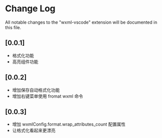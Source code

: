 # Change Log

All notable changes to the "wxml-vscode" extension will be documented in this file.

## [0.0.1]

- 格式化功能
- 高亮组件功能

## [0.0.2]

- 增加保存自动格式化功能
- 增加右键菜单使用 fromat wxml 命令

## [0.0.3]

- 增加 wxmlConfig.format.wrap_attributes_count 配置属性
- 让格式化看起来更漂亮
